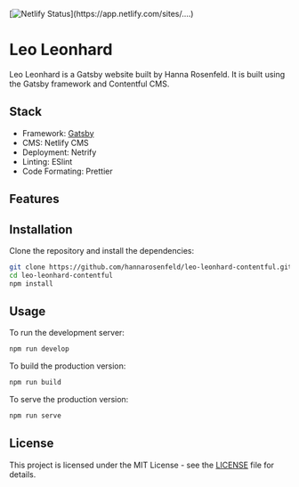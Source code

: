 [![Netlify Status](https://api.netlify.com/api/v1/badges/....)](https://app.netlify.com/sites/....)

# Leo Leonhard

Leo Leonhard is a Gatsby website built by Hanna Rosenfeld. It is built using the Gatsby framework and Contentful CMS.

## Stack

-   Framework: [Gatsby](https://www.gatsbyjs.com/)
-   CMS: Netlify CMS
-   Deployment: Netrify
-   Linting: ESlint
-   Code Formating: Prettier

## Features

## Installation

Clone the repository and install the dependencies:

```bash
git clone https://github.com/hannarosenfeld/leo-leonhard-contentful.git
cd leo-leonhard-contentful
npm install 
``` 

## Usage 
To run the development server: 
```bash 
npm run develop 
``` 

 To build the production version: 
 ```bash 
 npm run build 
 ```

 To serve the production version: 

 ```bash 
 npm run serve  
 ```

 ## License

 This project is licensed under the MIT License - see the [LICENSE](LICENSE) file for details.